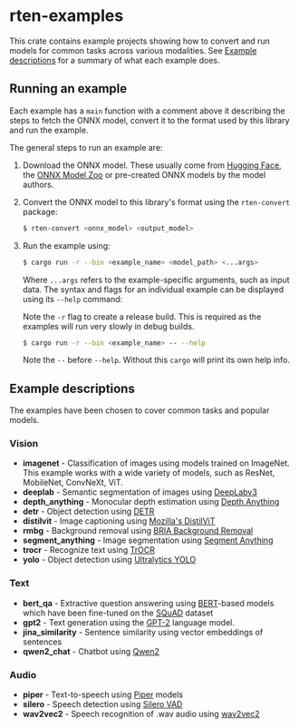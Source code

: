 # rten-examples

This crate contains example projects showing how to convert and run models for
common tasks across various modalities. See [Example
descriptions](#example-descriptions) for a summary of what each example does.

## Running an example

Each example has a `main` function with a comment above it describing the steps
to fetch the ONNX model, convert it to the format used by this library and run
the example.

The general steps to run an example are:

1. Download the ONNX model. These usually come from [Hugging
   Face](https://huggingface.co/docs/optimum/exporters/onnx/overview),
   the [ONNX Model Zoo](https://github.com/onnx/models) or pre-created ONNX
   models by the model authors.
2. Convert the ONNX model to this library's format using the `rten-convert`
   package:

   ```sh
   $ rten-convert <onnx_model> <output_model>
   ```

3. Run the example using:

   ```sh
   $ cargo run -r --bin <example_name> <model_path> <...args>
   ```

   Where `...args` refers to the example-specific arguments, such as input data.
   The syntax and flags for an individual example can be displayed using its
   `--help` command:

   Note the `-r` flag to create a release build. This is required as the
   examples will run very slowly in debug builds.

   ```sh
   $ cargo run -r --bin <example_name> -- --help
   ```

   Note the `--` before `--help`. Without this `cargo` will print its own help
   info.

## Example descriptions

The examples have been chosen to cover common tasks and popular models.

### Vision

- **imagenet** - Classification of images using models trained on ImageNet.
  This example works with a wide variety of models, such as ResNet, MobileNet,
  ConvNeXt, ViT.
- **deeplab** - Semantic segmentation of images using [DeepLabv3](https://arxiv.org/abs/1706.05587)
- **depth_anything** - Monocular depth estimation using [Depth Anything](https://github.com/LiheYoung/Depth-Anything)
- **detr** - Object detection using [DETR](https://research.facebook.com/publications/end-to-end-object-detection-with-transformers/)
- **distilvit** - Image captioning using [Mozilla's DistilViT](https://hacks.mozilla.org/2024/05/experimenting-with-local-alt-text-generation-in-firefox-nightly/)
- **rmbg** - Background removal using [BRIA Background Removal](https://huggingface.co/briaai/RMBG-1.4)
- **segment_anything** - Image segmentation using [Segment Anything](https://segment-anything.com)
- **trocr** - Recognize text using [TrOCR](https://arxiv.org/abs/2109.10282)
- **yolo** - Object detection using [Ultralytics YOLO](https://github.com/ultralytics/ultralytics)

### Text

- **bert_qa** - Extractive question answering using
[BERT](https://arxiv.org/abs/1810.04805)-based models which have been fine-tuned
on the [SQuAD](https://paperswithcode.com/dataset/squad) dataset
- **gpt2** - Text generation using the [GPT-2](https://openai.com/index/better-language-models/)
language model.
- **jina_similarity** - Sentence similarity using vector embeddings of sentences
- **qwen2_chat** - Chatbot using [Qwen2](https://github.com/QwenLM/Qwen2)

### Audio

- **piper** - Text-to-speech using [Piper](https://github.com/rhasspy/piper) models
- **silero** - Speech detection using [Silero VAD](https://github.com/snakers4/silero-vad)
- **wav2vec2** - Speech recognition of .wav audio using [wav2vec2](https://arxiv.org/abs/2006.11477)
